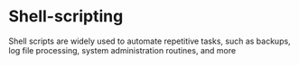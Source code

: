 # Shell-scripting
Shell scripts are widely used to automate repetitive tasks, such as backups, log file processing, system administration routines, and more
